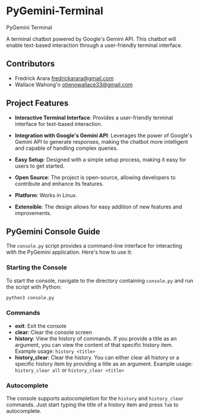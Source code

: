 # PyGemini-Terminal

PyGemini Terminal

A terminal chatbot powered by Google's Gemini API. This chatbot will enable text-based interaction through a user-friendly terminal interface.

## Contributors

* Fredrick Arara <fredrickarara@gmail.com>
* Wallace Wahong'o <otienowallace33@gmail.com>

## Project Features

* **Interactive Terminal Interface**: Provides a user-friendly terminal interface for text-based interaction.

* **Integration with Google's Gemini API**: Leverages the power of Google's Gemini API to generate responses, making the chatbot more intelligent and capable of handling complex queries.

* **Easy Setup**: Designed with a simple setup process, making it easy for users to get started.

* **Open Source**: The project is open-source, allowing developers to contribute and enhance its features.

* **Platform**: Works in Linux.

* **Extensible**: The design allows for easy addition of new features and improvements.

## PyGemini Console Guide

The `console.py` script provides a command-line interface for interacting with the PyGemini application. Here's how to use it:

### Starting the Console

To start the console, navigate to the directory containing `console.py` and run the script with Python:

```bash
python3 console.py
```

### Commands

* **exit**: Exit the console
* **clear**: Clear the console screen
* **history**: View the history of commands. If you provide a title as an argument, you can view the content of that specific history item. Example usage: `history <title>`
* **history_clear**: Clear the history. You can either clear all history or a specific history item by providing a title as an argument. Example usage: `history_clear all` or `history_clear <title>`

### Autocomplete

The console supports autocompletion for the `history` and `history_clear` commands. Just start typing the title of a history item and press `Tab` to autocomplete.
